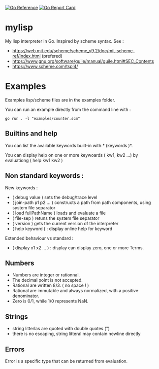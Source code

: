 
[![Go Reference](https://pkg.go.dev/badge/github.com/xavier268/mylisp.svg)](https://pkg.go.dev/github.com/xavier268/mylisp) 
[![Go Report Card](https://goreportcard.com/badge/github.com/xavier268/mylisp)](https://goreportcard.com/report/github.com/xavier268/mylisp)

# mylisp
My lisp interpreter in Go.
Inspired by scheme syntax.
See :
* https://web.mit.edu/scheme/scheme_v9.2/doc/mit-scheme-ref/index.html  (prefered) 
* https://www.gnu.org/software/guile/manual/guile.html#SEC_Contents
* https://www.scheme.com/tspl4/


# Examples

Examples lisp/scheme files are in the examples folder.

You can run an example directly from the command line with :

```
go run . -l "examples/counter.scm"
```

## Builtins and help

You can list the available keywords built-in with * (keywords )*.

You can display help on one or more keywoards ( kw1, kw2 ...) by evaluationg ( help kw1 kw2 )

## Non standard keywords :

New keywords :

* ( debug value ) sets the debug/trace level
* ( join-path p1 p2 ... ) constructs a path from path components, using system file separator
* ( load fullPathName ) loads and evaluate a file
* ( file-sep ) retuns the system file separator
* ( version ) gets the current version of the interpreter
* ( help keyword ) : display online help for keyword

Extended behaviour vs standard :
* ( display x1 x2 ... ) : display can display zero, one or more Terms.


 
## Numbers

* Numbers are integer or rationnal. 
* The decimal point is not accepted. 
* Rational are written 8/3. ( no space ! )
* Rational are immutable and always normalized, with a positive denominator. 
* Zero is 0/1, while 1/0 represents NaN.

## Strings

* string litterlas are quoted with double quotes (")
* there is no escaping, string litteral may contain newline directly


## Errors 

Error is a specific type that can be returned from evaluation.

